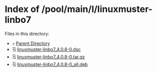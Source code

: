 
# Index of /pool/main/l/linuxmuster-linbo7
Files in this directory:
- ⤴ [Parent Directory](../)
- 🗒 [linuxmuster-linbo7_4.0.8-0.dsc](linuxmuster-linbo7_4.0.8-0.dsc)
- 🗒 [linuxmuster-linbo7_4.0.8-0.tar.gz](linuxmuster-linbo7_4.0.8-0.tar.gz)
- 🗒 [linuxmuster-linbo7_4.0.8-0_all.deb](linuxmuster-linbo7_4.0.8-0_all.deb)
